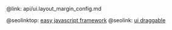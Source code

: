 @link: api/ui.layout_margin_config.md

@seolinktop: [easy javascript framework](https://webix.com)
@seolink: [ui draggable](https://webix.com/widget/portlet/)